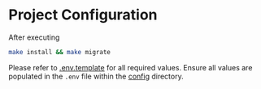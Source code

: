 # Project Configuration

After executing

```sh
make install && make migrate
```

Please refer to [.env.template](.././config/.env.template) for all required values. Ensure all values are populated in the `.env` file within the [config](./config/) directory.
